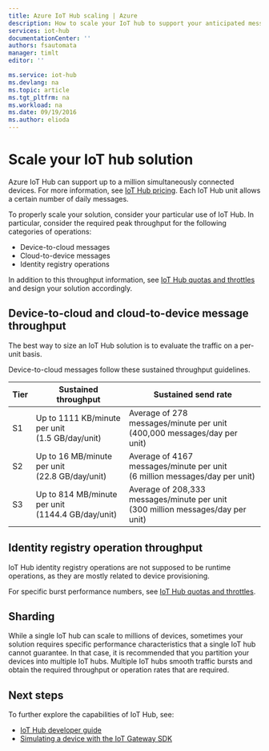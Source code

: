 ```yaml
---
title: Azure IoT Hub scaling | Azure
description: How to scale your IoT hub to support your anticipated message throughput. Includes a summary of the supported throughput for each tier and options for sharding
services: iot-hub
documentationCenter: ''
authors: fsautomata
manager: timlt
editor: ''

ms.service: iot-hub
ms.devlang: na
ms.topic: article
ms.tgt_pltfrm: na
ms.workload: na
ms.date: 09/19/2016
ms.author: elioda
---
```


# Scale your IoT hub solution
Azure IoT Hub can support up to a million simultaneously connected devices. For more information, see [IoT Hub pricing][lnk-pricing]. Each IoT Hub unit allows a certain number of daily messages.

To properly scale your solution, consider your particular use of IoT Hub. In particular, consider the required peak throughput for the following categories of operations:

* Device-to-cloud messages
* Cloud-to-device messages
* Identity registry operations

In addition to this throughput information, see [IoT Hub quotas and throttles][IoT Hub quotas and throttles] and design your solution accordingly.

## Device-to-cloud and cloud-to-device message throughput
The best way to size an IoT Hub solution is to evaluate the traffic on a per-unit basis.

Device-to-cloud messages follow these sustained throughput guidelines.

| Tier | Sustained throughput | Sustained send rate |
| ---- | -------------------- | ------------------- |
| S1 | Up to 1111 KB/minute per unit<br/>(1.5 GB/day/unit) | Average of 278 messages/minute per unit<br/>(400,000 messages/day per unit) |
| S2 | Up to 16 MB/minute per unit<br/>(22.8 GB/day/unit) | Average of 4167 messages/minute per unit<br/>(6 million messages/day per unit) |
| S3 | Up to 814 MB/minute per unit<br/>(1144.4 GB/day/unit) | Average of 208,333 messages/minute per unit<br/>(300 million messages/day per unit) |

## Identity registry operation throughput

IoT Hub identity registry operations are not supposed to be runtime operations, as they are mostly related to device provisioning.

For specific burst performance numbers, see [IoT Hub quotas and throttles][].

## Sharding
While a single IoT hub can scale to millions of devices, sometimes your solution requires specific performance characteristics that a single IoT hub cannot guarantee. In that case, it is recommended that you partition your devices into multiple IoT hubs. Multiple IoT hubs smooth traffic bursts and obtain the required throughput or operation rates that are required.

## Next steps
To further explore the capabilities of IoT Hub, see:

- [IoT Hub developer guide][lnk-devguide]
- [Simulating a device with the IoT Gateway SDK][lnk-gateway]

[lnk-pricing]: https://www.azure.cn/pricing/details/iot-hub
[IoT Hub quotas and throttles]: ./iot-hub-devguide-quotas-throttling.md

[lnk-devguide]: ./iot-hub-devguide.md
[lnk-gateway]: ./iot-hub-linux-gateway-sdk-simulated-device.md